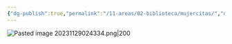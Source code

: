 ```yaml
---
{"dg-publish":true,"permalink":"/11-areas/02-biblioteca/mujercitas/","noteIcon":""}
---
```


![Pasted image 20231129024334.png|200](/img/user/02%20Image/Pasted%20image%2020231129024334.png)